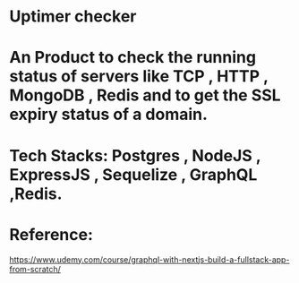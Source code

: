 # Uptimer checker 
# An Product to check the running status of servers like TCP , HTTP , MongoDB , Redis and to get the SSL expiry status of a domain.
# Tech Stacks: Postgres , NodeJS , ExpressJS , Sequelize , GraphQL ,Redis.

# Reference: 
https://www.udemy.com/course/graphql-with-nextjs-build-a-fullstack-app-from-scratch/

